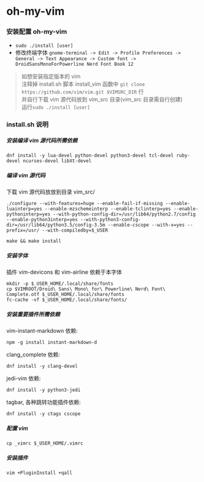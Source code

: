 # oh-my-vim

### 安装配置 oh-my-vim
* `sudo ./install [user]`
* 修改终端字体 `gnome-terminal -> Edit -> Profile Preferences -> General -> Text Appearance -> Custom font -> DroidSansMonoForPowerline Nerd Font Book 12`
>
> 如想安装指定版本的 vim<br>
> 注释掉 install.sh 脚本 install_vim 函数中 `git clone https://github.com/vim/vim.git $VIMSRC_DIR` 行<br>
> 并自行下载 vim 源代码放到 vim_src 目录(vim_src 目录需自行创建)<br>
> 运行`sudo ./install [user]`

### install.sh 说明
##### 安装编译 vim 源代码所需依赖
```
dnf install -y lua-devel python-devel python3-devel tcl-devel ruby-devel ncurses-devel libXt-devel
```

##### 编译 vim 源代码
下载 vim 源代码放放到目录 vim_src/
```
./configure --with-features=huge --enable-fail-if-missing --enable-luainterp=yes --enable-mzschemeinterp --enable-tclinterp=yes --enable-pythoninterp=yes --with-python-config-dir=/usr/lib64/python2.7/config --enable-python3interp=yes --with-python3-config-dir=/usr/lib64/python3.5/config-3.5m --enable-cscope --with-x=yes --prefix=/usr/ --with-compiledby=$_USER

make && make install
```

##### 安装字体
插件 vim-devicons 和 vim-airline 依赖于本字体
```
mkdir -p $_USER_HOME/.local/share/fonts
cp $VIMROOT/Droid\ Sans\ Mono\ for\ Powerline\ Nerd\ Font\ Complete.otf $_USER_HOME/.local/share/fonts
fc-cache -vf $_USER_HOME/.local/share/fonts/
```

##### 安装重要插件所需依赖
vim-instant-markdown 依赖:
```
npm -g install instant-markdown-d
```
clang_complete 依赖:
```
dnf install -y clang-devel
```
jedi-vim 依赖:
```
dnf install -y python3-jedi
```
tagbar, 各种跳转功能插件依赖:
```
dnf install -y ctags cscope
```

##### 配置 vim
```
cp _vimrc $_USER_HOME/.vimrc
```

##### 安装插件
```
vim +PluginInstall +qall
```
